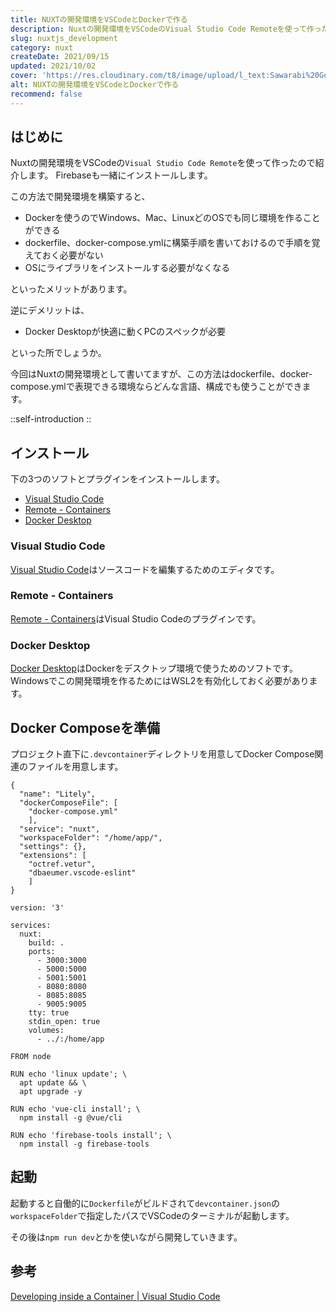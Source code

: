 ```yaml
---
title: NUXTの開発環境をVSCodeとDockerで作る
description: Nuxtの開発環境をVSCodeのVisual Studio Code Remoteを使って作ったので紹介します。Firebaseも一緒にインストールします。この方法で開発環境を構築すると、Dockerを使うのでWindows、Mac、LinuxどのOSでも同じ環境を作ることができます。
slug: nuxtjs_development
category: nuxt
createDate: 2021/09/15
updated: 2021/10/02
cover: 'https://res.cloudinary.com/t8/image/upload/l_text:Sawarabi%20Gothic_80_bold:NUXTの開発環境をVSCodeとDockerで作る,co_rgb:fff,w_620,c_fit/v1712091289/ogp_image_zorhlz.png'
alt: NUXTの開発環境をVSCodeとDockerで作る
recommend: false
---
```

## はじめに



Nuxtの開発環境をVSCodeの`Visual Studio Code Remote`を使って作ったので紹介します。
Firebaseも一緒にインストールします。

この方法で開発環境を構築すると、

* Dockerを使うのでWindows、Mac、LinuxどのOSでも同じ環境を作ることができる
* dockerfile、docker-compose.ymlに構築手順を書いておけるので手順を覚えておく必要がない
* OSにライブラリをインストールする必要がなくなる

といったメリットがあります。

逆にデメリットは、

* Docker Desktopが快適に動くPCのスペックが必要

といった所でしょうか。

今回はNuxtの開発環境として書いてますが、この方法はdockerfile、docker-compose.ymlで表現できる環境ならどんな言語、構成でも使うことができます。

::self-introduction
::

## インストール

下の3つのソフトとプラグインをインストールします。

* [Visual Studio Code](https://code.visualstudio.com/)
* [Remote - Containers](https://marketplace.visualstudio.com/items?itemName=ms-vscode-remote.remote-containers)
* [Docker Desktop](https://www.docker.com/products/docker-desktop)

### Visual Studio Code
[Visual Studio Code](https://code.visualstudio.com/)はソースコードを編集するためのエディタです。

### Remote - Containers
[Remote - Containers](https://marketplace.visualstudio.com/items?itemName=ms-vscode-remote.remote-containers)はVisual Studio Codeのプラグインです。

### Docker Desktop
[Docker Desktop](https://www.docker.com/products/docker-desktop)はDockerをデスクトップ環境で使うためのソフトです。Windowsでこの開発環境を作るためにはWSL2を有効化しておく必要があります。

## Docker Composeを準備
プロジェクト直下に`.devcontainer`ディレクトリを用意してDocker Compose関連のファイルを用意します。

```json[devcontainer.json]
{
  "name": "Litely",
  "dockerComposeFile": [
    "docker-compose.yml"
    ],
  "service": "nuxt",
  "workspaceFolder": "/home/app/",
  "settings": {},
  "extensions": [
    "octref.vetur",
    "dbaeumer.vscode-eslint"
    ]
}
```


```yml[docker-compose.yml]
version: '3'

services:
  nuxt:
    build: .
    ports:
      - 3000:3000
      - 5000:5000
      - 5001:5001
      - 8080:8080
      - 8085:8085
      - 9005:9005
    tty: true
    stdin_open: true
    volumes:
      - ../:/home/app
```


```dockerfile[Dockerfile]
FROM node

RUN echo 'linux update'; \
  apt update && \
  apt upgrade -y

RUN echo 'vue-cli install'; \
  npm install -g @vue/cli

RUN echo 'firebase-tools install'; \
  npm install -g firebase-tools

```
## 起動
起動すると自働的に`Dockerfile`がビルドされて`devcontainer.json`の`workspaceFolder`で指定したパスでVSCodeのターミナルが起動します。

その後は`npm run dev`とかを使いながら開発していきます。

## 参考
[Developing inside a Container | Visual Studio Code](https://code.visualstudio.com/docs/remote/containers)
